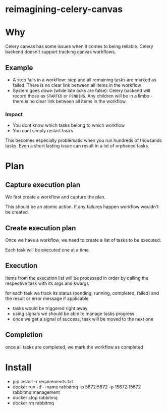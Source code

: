# reimagining-celery-canvas

# Why 

Celery canvas has some issues when it comes to being reliable. 
Celery backend doesn't support tracking canvas workflows.

## Example
- A step fails in a workflow: step and all remaining tasks are marked as failed. There is no clear link between all items in the workflow.
- System goes down (while late acks are false): Celery backend will record those as `STARTED` or `PENDING`. Any children will be in a limbo - there is no clear link between all items in the workflow.

### Impact
- You dont know which tasks belong to which workflow
- You cant simply restart tasks

This becomes especially problematic when you run hundreds of thousands tasks. Even a short lasting issue can result in a lot of orphaned tasks.

# Plan
## Capture execution plan
We first create a workflow and capture the plan. 

This should be an atomic action. If any failures happen workflow wouldn't be created.

## Create execution plan

Once we have a workflow, we need to create a list of tasks to be executed.

Each task will be executed one at a time.

## Execution

Items from the execution list will be processed in order
by calling the respective task with its args and kwargs

for each task we track its status (pending, running, completed, failed)
and the result or error message if applicable

- tasks would be triggered right away
- using signals we should be able to manage tasks progress
- once we get a signal of success, task will be moved to the next one

## Completion

once all tasks are completed, we mark the workflow as completed

# Install 
- pip install -r requirements.txt 
- docker run -d --name rabbitmq -p 5672:5672 -p 15672:15672 rabbitmq:management
- docker stop rabbitmq
- docker rm rabbitmq